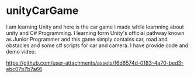 # unityCarGame
I am learning Unity and here is the car game I made while learnning about unity and C# Programming. I learning form Unity's official pathway known as Junior Programmer and this game simply contains car, road and obstacles and some c# scripts for car and camera.
I have provide code and demo video.



https://github.com/user-attachments/assets/f6d6574d-0183-4a70-bed3-ebc07b7b7a66

